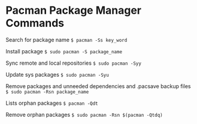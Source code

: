 # Pacman Package Manager Commands

Search for package name
`$ pacman -Ss key_word` 

Install package
`$ sudo pacman -S package_name` 

Sync remote and local repositories
`$ sudo pacman -Syy` 

Update sys packages
`$ sudo pacman -Syu` 

Remove packages and unneeded dependencies and .pacsave backup files
`$ sudo pacman -Rsn package_name` 

Lists orphan packages
`$ pacman -Qdt`

Remove orphan packages
`$ sudo pacman -Rsn $(pacman -Qtdq)`


